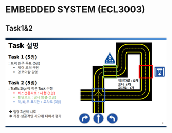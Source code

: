 # EMBEDDED SYSTEM (ECL3003)
## Task1&2
![Task1&2](https://github.com/JiyongBoo/Embedded-system/blob/master/%EC%8A%A4%ED%81%AC%EB%A6%B0%EC%83%B7%202024-05-23%20155219.png)

